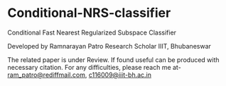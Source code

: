 # Conditional-NRS-classifier
Conditional Fast Nearest Regularized Subspace Classifier

Developed by
Ramnarayan Patro
Research Scholar
IIIT, Bhubaneswar

The related paper is under Review. If found useful can be produced with necessary citation.
For any difficulties, please reach me at- ram_patro@rediffmail.com, c116009@iiit-bh.ac.in
